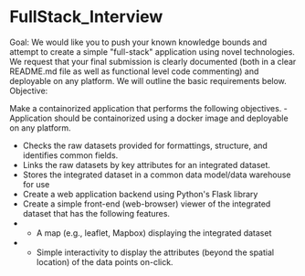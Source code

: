 # FullStack_Interview

Goal: 
We would like you to push your known knowledge bounds and attempt to create a simple "full-stack" application using novel technologies. We request that your final submission is clearly documented (both in a clear README.md file as well as functional level code commenting) and deployable on any platform. We will outline the basic requirements below. 
Objective: 

Make a containorized application that performs the following objectives. 
-Application should be containorized using a docker image and deployable on any platform. 
- Checks the raw datasets provided for formattings, structure, and identifies common fields. 
- Links the raw datasets by key attributes for an integrated dataset. 
- Stores the integrated dataset in a common data model/data warehouse for use
- Create a web application backend using Python's Flask library
- Create a simple front-end (web-browser) viewer of the integrated dataset that has the following features. 
- - A map (e.g., leaflet, Mapbox) displaying the integrated dataset
- - Simple interactivity to display the attributes (beyond the spatial location) of the data points on-click. 


